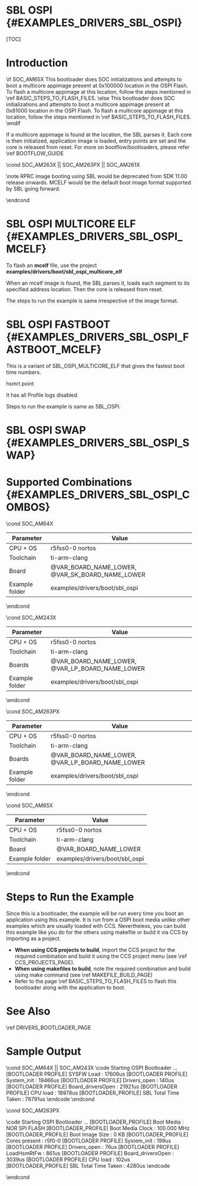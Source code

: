 # SBL OSPI {#EXAMPLES_DRIVERS_SBL_OSPI}

[TOC]

# Introduction

\if SOC_AM65X
This bootloader does SOC initializations and attempts to boot a multicore appimage present at 0x100000 location in the OSPI Flash. To flash a multicore appimage at this location, follow the steps mentioned in \ref BASIC_STEPS_TO_FLASH_FILES.
\else
This bootloader does SOC initializations and attempts to boot a multicore appimage present at 0x81000 location in the OSPI Flash. To flash a multicore appimage at this location, follow the steps mentioned in \ref BASIC_STEPS_TO_FLASH_FILES.
\endif

If a multicore appimage is found at the location, the SBL parses it. Each core is then initialized, application image is loaded, entry points are set and the core is released from reset. For more on bootflow/bootloaders, please refer \ref BOOTFLOW_GUIDE

\cond SOC_AM263X || SOC_AM263PX || SOC_AM261X

\note RPRC image booting using SBL would be deprecated from SDK 11.00 release onwards. MCELF would be the default boot image format supported by SBL going forward.

\endcond

# SBL OSPI MULTICORE ELF {#EXAMPLES_DRIVERS_SBL_OSPI_MCELF}

To flash an **mcelf** file, use the project **examples/drivers/boot/sbl_ospi_multicore_elf**

When an mcelf image is found, the SBL parses it, loads each segment to its specified address location. Then the core is released from reset.

The steps to run the example is same irrespective of the image format.

# SBL OSPI FASTBOOT {#EXAMPLES_DRIVERS_SBL_OSPI_FASTBOOT_MCELF}

This is a variant of SBL_OSPI_MULTICORE_ELF that gives the fastest boot time numbers.

hsmrt point

It has all Profile logs disabled.

Steps to run the example is same as SBL_OSPI.

# SBL OSPI SWAP {#EXAMPLES_DRIVERS_SBL_OSPI_SWAP}

# Supported Combinations {#EXAMPLES_DRIVERS_SBL_OSPI_COMBOS}

\cond SOC_AM64X

 Parameter      | Value
 ---------------|-----------
 CPU + OS       | r5fss0-0 nortos
 Toolchain      | ti-arm-clang
 Board          | @VAR_BOARD_NAME_LOWER, @VAR_SK_BOARD_NAME_LOWER
 Example folder | examples/drivers/boot/sbl_ospi

\endcond

\cond SOC_AM243X

 Parameter      | Value
 ---------------|-----------
 CPU + OS       | r5fss0-0 nortos
 Toolchain      | ti-arm-clang
 Boards         | @VAR_BOARD_NAME_LOWER, @VAR_LP_BOARD_NAME_LOWER
 Example folder | examples/drivers/boot/sbl_ospi

\endcond

\cond SOC_AM263PX

 Parameter      | Value
 ---------------|-----------
 CPU + OS       | r5fss0-0 nortos
 Toolchain      | ti-arm-clang
 Boards         | @VAR_BOARD_NAME_LOWER, @VAR_LP_BOARD_NAME_LOWER
 Example folder | examples/drivers/boot/sbl_ospi

\endcond

\cond SOC_AM65X

 Parameter      | Value
 ---------------|-----------
 CPU + OS       | r5fss0-0 nortos
 Toolchain      | ti-arm-clang
 Board          | @VAR_BOARD_NAME_LOWER
 Example folder | examples/drivers/boot/sbl_ospi

\endcond

# Steps to Run the Example

Since this is a bootloader, the example will be run every time you boot an application using this example. It is run from a OSPI boot media  unlike other examples which are usually loaded with CCS. Nevertheless, you can build this example like you do for the others using makefile or build it via CCS by importing as a project.

- **When using CCS projects to build**, import the CCS project for the required combination
  and build it using the CCS project menu (see \ref CCS_PROJECTS_PAGE).
- **When using makefiles to build**, note the required combination and build using
  make command (see \ref MAKEFILE_BUILD_PAGE)
- Refer to the page \ref BASIC_STEPS_TO_FLASH_FILES to flash this bootloader along with the application to boot.

# See Also

\ref DRIVERS_BOOTLOADER_PAGE

# Sample Output

\cond SOC_AM64X || SOC_AM243X
\code
Starting OSPI Bootloader ...
[BOOTLOADER PROFILE] SYSFW Load                       :      17606us
[BOOTLOADER PROFILE] System_init                      :      19466us
[BOOTLOADER PROFILE] Drivers_open                     :        140us
[BOOTLOADER PROFILE] Board_driversOpen                :      21921us
[BOOTLOADER PROFILE] CPU load                         :      18978us
[BOOTLOADER_PROFILE] SBL Total Time Taken             :      78791us
\endcode
\endcond

\cond SOC_AM263PX

\code
    Starting OSPI Bootloader ...
    [BOOTLOADER_PROFILE] Boot Media       : NOR SPI FLASH
    [BOOTLOADER_PROFILE] Boot Media Clock : 100.000 MHz
    [BOOTLOADER_PROFILE] Boot Image Size  : 0 KB
    [BOOTLOADER_PROFILE] Cores present    :
    r5f0-0
    [BOOTLOADER PROFILE] System_init                      :        199us
    [BOOTLOADER PROFILE] Drivers_open                     :         76us
    [BOOTLOADER PROFILE] LoadHsmRtFw                      :        861us
    [BOOTLOADER PROFILE] Board_driversOpen                :       3039us
    [BOOTLOADER PROFILE] CPU load                         :        102us
    [BOOTLOADER_PROFILE] SBL Total Time Taken             :       4280us
\endcode

\endcond